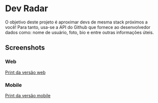# Dev Radar

O objetivo deste projeto é aproximar devs de mesma stack próximos a você! Para tanto, usa-se a API do Github que fornece ao desenvolvedor dados como: nome de usuário, foto, bio e entre outras informações úteis.

## Screenshots

### Web
[Print da versão web](print-web.png)


### Mobile
[Print da versão mobile](print-mobile.jpg)
